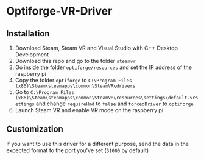 # Optiforge-VR-Driver
## Installation
1. Download Steam, Steam VR and Visual Studio with C++ Desktop Development
2. Download this repo and go to the folder `steamvr`
3. Go inside the folder `optiforge/resources` and set the IP address of the raspberry pi
4. Copy the folder `optiforge` to `C:\Program Files (x86)\Steam\steamapps\common\SteamVR\drivers`
5. Go to `C:\Program Files (x86)\Steam\steamapps\common\SteamVR\resources\settings\default.vrsettings` and change `requireHmd` to `false` and `forcedDriver` to `optiforge`
6. Launch Steam VR and enable VR mode on the raspberry pi

## Customization
If you want to use this driver for a different purpose, send the data in the expected format to the port you've set (`31000` by default) 